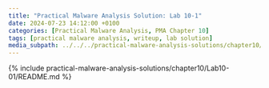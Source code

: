 ```yaml
---
title: "Practical Malware Analysis Solution: Lab 10-1"
date: 2024-07-23 14:12:00 +0100
categories: [Practical Malware Analysis, PMA Chapter 10]
tags: [practical malware analysis, writeup, lab solution]
media_subpath: ../../../practical-malware-analysis-solutions/chapter10/Lab10-01
---
```


{% include practical-malware-analysis-solutions/chapter10/Lab10-01/README.md %}
